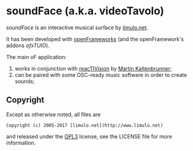 # soundFace (a.k.a. videoTavolo)

_soundFace_ is an interactive musical surface by [limulo.net](http://www.limulo.net).

It has been developed with [openFrameworks](http://openframeworks.cc/) (and the openFramework's addons _ofxTUIO_).

The main oF application:
1) works in conjunction with [reacTIVision](reactivision.sourceforge.net/) by [Martin Kaltenbrunner](http://modin.yuri.at/);
2) can be paired with some OSC-ready music software in order to create sounds;

## Copyright

Except as otherwise noted, all files are

    Copyright (c) 2005-2017 [limulo.net](http://www.limulo.net)

and released under the [GPL3](https://www.gnu.org/licenses/gpl.html) license, see the LICENSE file for more information.
